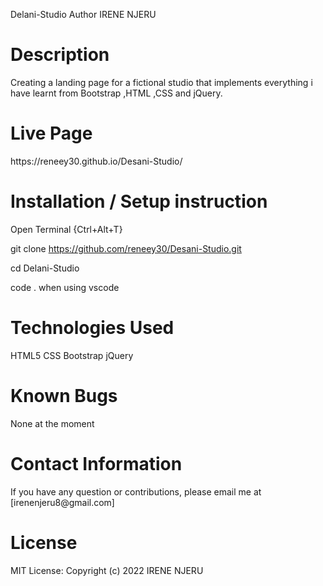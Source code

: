 
Delani-Studio
Author
IRENE NJERU

<h1>Description</h1>
Creating a landing page for a fictional studio that implements everything i  have learnt from Bootstrap ,HTML ,CSS and jQuery. 


<h1>Live Page</h1>
https://reneey30.github.io/Desani-Studio/

<h1>Installation / Setup instruction</h1>
Open Terminal {Ctrl+Alt+T}

git clone https://github.com/reneey30/Desani-Studio.git

cd Delani-Studio

code . when using vscode

<h1>Technologies Used</h1>
HTML5
CSS
Bootstrap
jQuery

<h1>Known Bugs</h1>

None at the moment

<h1>Contact Information</h1>
If you have any question or contributions, please email me at [irenenjeru8@gmail.com]

<h1>License</h1>
MIT License:
Copyright (c) 2022 IRENE NJERU


